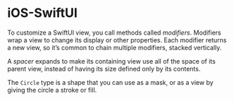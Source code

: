 # iOS-SwiftUI

To customize a SwiftUI view, you call methods called *modifiers*. Modifiers wrap a view to change its display or other properties. Each modifier returns a new view, so it’s common to chain multiple modifiers, stacked vertically.

A *spacer* expands to make its containing view use all of the space of its parent view, instead of having its size defined only by its contents.

The `Circle` type is a shape that you can use as a mask, or as a view by giving the circle a stroke or fill.

